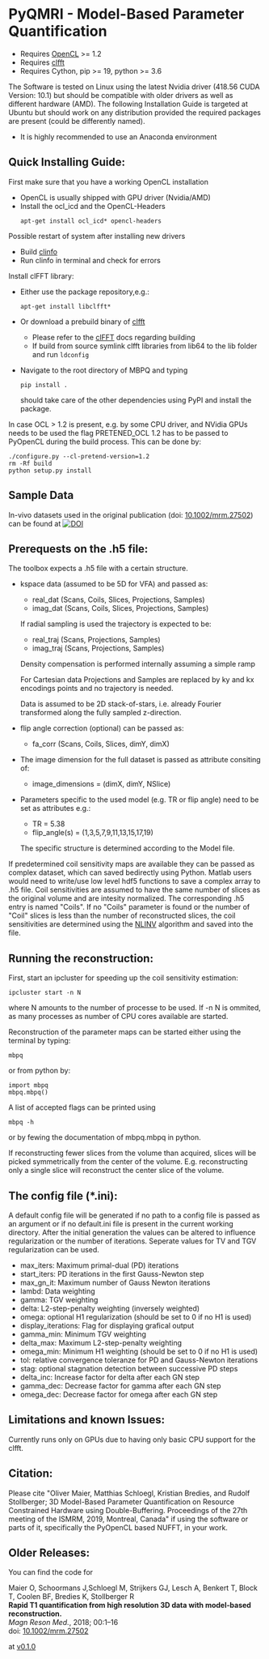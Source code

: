 # PyQMRI - Model-Based Parameter Quantification

* Requires [OpenCL](https://www.khronos.org/opencl/) >= 1.2
* Requires [clfft](https://github.com/clMathLibraries/clFFT)
* Requires Cython, pip >= 19, python >= 3.6

The Software is tested on Linux using the latest Nvidia driver (418.56 CUDA Version: 10.1) but should be compatible with older drivers as well as different hardware (AMD). The following Installation Guide is targeted at Ubuntu but should work on any distribution provided the required packages are present (could be differently named).

* It is highly recommended to use an Anaconda environment

Quick Installing Guide:
---------------
First make sure that you have a working OpenCL installation
  - OpenCL is usually shipped with GPU driver (Nvidia/AMD)
  - Install the ocl_icd and the OpenCL-Headers
    ```
    apt-get install ocl_icd* opencl-headers
    ```  
Possible restart of system after installing new drivers
  - Build [clinfo](https://github.com/Oblomov/clinfo)
  - Run clinfo in terminal and check for errors

Install clFFT library:  
  - Either use the package repository,e.g.:
    ```
    apt-get install libclfft*
    ```  
  - Or download a prebuild binary of [clfft](https://github.com/clMathLibraries/clFFT) 
    - Please refer to the [clFFT](https://github.com/clMathLibraries/clFFT) docs regarding building
    - If build from source symlink clfft libraries from lib64 to the lib folder and run ``` ldconfig ```
    
  - Navigate to the root directory of MBPQ and typing
    ```
    pip install .
    ```
    should take care of the other dependencies using PyPI and install the package.
 
In case OCL > 1.2 is present, e.g. by some CPU driver, and NVidia GPUs needs to be used the flag
PRETENED_OCL 1.2 has to be passed to PyOpenCL during the build process. This 
can be done by:
```
./configure.py --cl-pretend-version=1.2
rm -Rf build
python setup.py install
```

## Sample Data

In-vivo datasets used in the original publication (doi: [10.1002/mrm.27502](http://onlinelibrary.wiley.com/doi/10.1002/mrm.27502/full)) can be found at 
[![DOI](https://zenodo.org/badge/DOI/10.5281/zenodo.1410918.svg)](https://doi.org/10.5281/zenodo.1410918)    

Prerequests on the .h5 file:
-------------------------
The toolbox expects a .h5 file with a certain structure. 
  - kspace data (assumed to be 5D for VFA) and passed as:
    - real_dat (Scans, Coils, Slices, Projections, Samples)
    - imag_dat (Scans, Coils, Slices, Projections, Samples)
    
    If radial sampling is used the trajectory is expected to be:
    - real_traj (Scans, Projections, Samples)
    - imag_traj (Scans, Projections, Samples)
    
    Density compensation is performed internally assuming a simple ramp
    
    For Cartesian data Projections and Samples are replaced by ky and kx encodings points and no trajectory is needed.  
    
    Data is assumed to be 2D stack-of-stars, i.e. already Fourier transformed along the fully sampled z-direction.
    
  - flip angle correction (optional) can be passed as:
    - fa_corr (Scans, Coils, Slices, dimY, dimX)
  - The image dimension for the full dataset is passed as attribute consiting of:
    - image_dimensions = (dimX, dimY, NSlice)
  - Parameters specific to the used model (e.g. TR or flip angle) need to be set as attributes e.g.:
    - TR = 5.38
    - flip_angle(s) = (1,3,5,7,9,11,13,15,17,19)
    
    The specific structure is determined according to the Model file.
    
  If predetermined coil sensitivity maps are available they can be passed as complex dataset, which can saved bedirectly using Python. Matlab users would need to write/use low level hdf5 functions to save a complex array to .h5 file. Coil sensitivities are assumed to have the same number of slices as the original volume and are intesity normalized. The corresponding .h5 entry is named "Coils". If no "Coils" parameter is found or the number of "Coil" slices is less than the number of reconstructed slices, the coil sensitivities are determined using the [NLINV](https://doi.org/10.1002/mrm.21691) algorithm and saved into the file. 

Running the reconstruction:
-------------------------    
First, start an ipcluster for speeding up the coil sensitivity estimation:
```
ipcluster start -n N
```
where N amounts to the number of processe to be used. If -n N is ommited, 
as many processes as number of CPU cores available are started.

Reconstruction of the parameter maps can be started either using the terminal by typing:
```
mbpq
```
or from python by:
```
import mbpq
mbpq.mbpq()
```
A list of accepted flags can be printed using 
```
mbpq -h
```

or by fewing the documentation of mbpq.mbpq in python.

If reconstructing fewer slices from the volume than acquired, slices will be picked symmetrically from the center of the volume. E.g. reconstructing only a single slice will reconstruct the center slice of the volume. 

The config file (\*.ini):
-------------------------   
A default config file will be generated if no path to a config file is passed as an argument or if no default.ini file is present in the current working directory. After the initial generation the values can be altered to influence regularization or the number of iterations. Seperate values for TV and TGV regularization can be used. 

  - max_iters: Maximum primal-dual (PD) iterations
  - start_iters: PD iterations in the first Gauss-Newton step
  - max_gn_it: Maximum number of Gauss Newton iterations
  - lambd: Data weighting
  - gamma: TGV weighting
  - delta: L2-step-penalty weighting (inversely weighted)
  - omega: optional H1 regularization (should be set to 0 if no H1 is used)
  - display_iterations: Flag for displaying grafical output
  - gamma_min: Minimum TGV weighting
  - delta_max: Maximum L2-step-penalty weighting
  - omega_min: Minimum H1 weighting (should be set to 0 if no H1 is used)
  - tol: relative convergence toleranze for PD and Gauss-Newton iterations
  - stag: optional stagnation detection between successive PD steps
  - delta_inc: Increase factor for delta after each GN step
  - gamma_dec: Decrease factor for gamma after each GN step
  - omega_dec: Decrease factor for omega after each GN step

Limitations and known Issues:
-------------------------
Currently runs only on GPUs due to having only basic CPU support for the clfft.

Citation:
----------
Please cite "Oliver Maier, Matthias Schloegl, Kristian Bredies, and Rudolf Stollberger; 3D Model-Based Parameter Quantification on Resource Constrained Hardware using Double-Buffering. Proceedings of the 27th meeting of the ISMRM, 2019, Montreal, Canada" if using the software or parts of it, specifically the PyOpenCL based NUFFT, in your work.

Older Releases:
---------
You can find the code for 

Maier O, Schoormans J,Schloegl M, Strijkers GJ, Lesch A, Benkert T, Block T, Coolen BF, Bredies K, Stollberger R <br>
  __Rapid T1 quantification from high
resolution 3D data with model‐based reconstruction.__<br>
  _Magn Reson Med._, 2018; 00:1–16<br>
  doi: [10.1002/mrm.27502](http://onlinelibrary.wiley.com/doi/10.1002/mrm.27502/full)

at [v0.1.0](https://github.com/IMTtugraz/MBPQ/tree/v.0.1.0)
